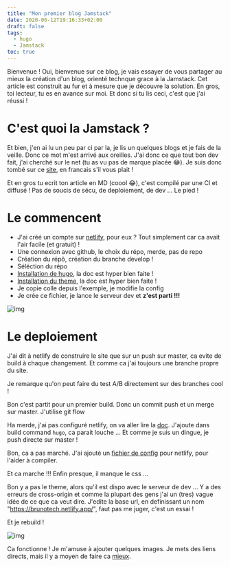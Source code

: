 ```yaml
---
title: "Mon premier blog Jamstack"
date: 2020-06-12T19:16:33+02:00
draft: false
tags: 
  - hugo
  - Jamstack
toc: true
---
```


Bienvenue !
Oui, bienvenue sur ce blog, je vais essayer de vous partager 
au mieux la création d'un blog, orienté technque grace à la Jamstack.
Cet article est construit au fur et à mesure que je découvre la solution.
En gros, toi lecteur, tu es en avance sur moi. Et donc si tu lis ceci, c'est que j'ai réussi !

# C'est quoi la Jamstack ?

Et bien, j'en ai lu un peu par ci par la, je lis un quelques blogs et je fais de la veille.
Donc ce mot m'est arrivé aux oreilles. J'ai donc ce que tout bon dev fait, j'ai cherché sur le net
(tu as vu pas de marque placée :joy:). Je suis donc tombé sur ce [site](https://jamstatic.fr/2019/02/07/c-est-quoi-la-jamstack/),
en francais s'il vous plait !

Et en gros tu ecrit ton article en MD (coool :joy:), c'est compilé par une CI et diffusé !
Pas de soucis de sécu, de deploiement, de dev ... Le pied !

# Le commencent

- J'ai créé un compte sur [netlify](https://www.netlify.com/), pour eux ? Tout simplement car ca avait l'air facile (et gratuit) !
- Une connexion avec github, le choix du répo, merde, pas de repo
- Création du répô, création du branche develop !
- Séléction du répo
- [Installation de hugo](https://gohugo.io/getting-started/installing/), la doc est hyper bien faite !
- [Installation du theme](https://github.com/Track3/hermit), la doc est hyper bien faite !
- Je copie colle depuis l'exemple, je modifie la config
- Je crée ce fichier, je lance le serveur dev et **z'est parti !!!**

![img](https://media.giphy.com/media/4Nldony0MG8Ss/giphy.gif)

# Le deploiement

J'ai dit à netlify de construire le site que sur un push sur master, ca evite de build à chaque changement.
Et comme ca j'ai toujours une branche propre du site.

Je remarque qu'on peut faire du test A/B directement sur des branches cool !

Bon c'est partit pour un premier build. Donc un commit push et un merge sur master.
J'utilise git flow 

Ha merde, j'ai pas configuré netlify, on va aller lire la [doc](https://gohugo.io/hosting-and-deployment/hosting-on-netlify/).
J'ajoute dans build command `hugo`, ca parait louche ... Et comme je suis un dingue, je push directe sur master !

Bon, ca a pas marché. J'ai ajouté un [fichier de config](https://gohugo.io/hosting-and-deployment/hosting-on-netlify/) pour netlify, pour l'aider à compiler.

Et ca marche !!! Enfin presque, il manque le css ...

Bon y a pas le theme, alors qu'il est dispo avec le serveur de dev ...
Y a des erreurs de cross-origin et comme la plupart des gens j'ai un (tres) vague idée de ce que ca veut dire.
J'edite la base url, en definissant un nom "https://brunotech.netlify.app/", faut pas me juger, c'est un essai !

Et je rebuild !

![img](https://media.giphy.com/media/iJgoGwkqb1mmH1mES3/giphy.gif)

Ca fonctionne ! Je m'amuse à ajouter quelques images. Je mets des liens directs, mais il y a moyen de faire ca [mieux](https://docs.netlify.com/large-media/overview/#large-media-docs).
